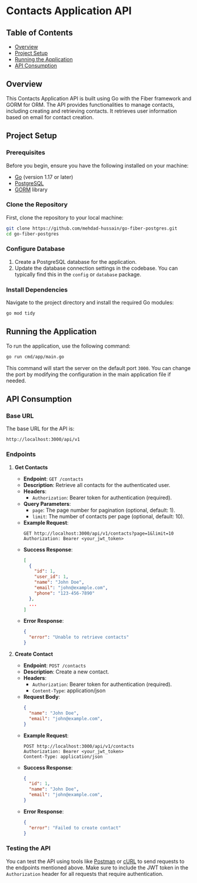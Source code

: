 # Contacts Application API

## Table of Contents
- [Overview](#overview)
- [Project Setup](#project-setup)
- [Running the Application](#running-the-application)
- [API Consumption](#api-consumption)

## Overview
This Contacts Application API is built using Go with the Fiber framework and GORM for ORM. The API provides functionalities to manage contacts, including creating and retrieving contacts. It retrieves user information based on email for contact creation.

## Project Setup

### Prerequisites
Before you begin, ensure you have the following installed on your machine:
- [Go](https://golang.org/doc/install) (version 1.17 or later)
- [PostgreSQL](https://www.postgresql.org/download/)
- [GORM](https://gorm.io/index.html) library

### Clone the Repository
First, clone the repository to your local machine:

```bash
git clone https://github.com/mehdad-hussain/go-fiber-postgres.git
cd go-fiber-postgres
```

### Configure Database
1. Create a PostgreSQL database for the application.
2. Update the database connection settings in the codebase. You can typically find this in the `config` or `database` package.

### Install Dependencies
Navigate to the project directory and install the required Go modules:

```bash
go mod tidy
```

## Running the Application

To run the application, use the following command:

```bash
go run cmd/app/main.go
```

This command will start the server on the default port `3000`. You can change the port by modifying the configuration in the main application file if needed.

## API Consumption

### Base URL
The base URL for the API is:

```
http://localhost:3000/api/v1
```

### Endpoints

1. **Get Contacts**
   - **Endpoint**: `GET /contacts`
   - **Description**: Retrieve all contacts for the authenticated user.
   - **Headers**:
     - `Authorization`: Bearer token for authentication (required).
   - **Query Parameters**:
     - `page`: The page number for pagination (optional, default: 1).
     - `limit`: The number of contacts per page (optional, default: 10).
   - **Example Request**:
     ```http
     GET http://localhost:3000/api/v1/contacts?page=1&limit=10
     Authorization: Bearer <your_jwt_token>
     ```
   - **Success Response**:
     ```json
     [
       {
         "id": 1,
         "user_id": 1,
         "name": "John Doe",
         "email": "john@example.com",
         "phone": "123-456-7890"
       },
       ...
     ]
     ```
   - **Error Response**:
     ```json
     {
       "error": "Unable to retrieve contacts"
     }
     ```

2. **Create Contact**
   - **Endpoint**: `POST /contacts`
   - **Description**: Create a new contact.
   - **Headers**:
     - `Authorization`: Bearer token for authentication (required).
     - `Content-Type`: application/json
   - **Request Body**:
     ```json
     {
       "name": "John Doe",
       "email": "john@example.com",
     }
     ```
   - **Example Request**:
     ```http
     POST http://localhost:3000/api/v1/contacts
     Authorization: Bearer <your_jwt_token>
     Content-Type: application/json
     ```
   - **Success Response**:
     ```json
     {
       "id": 1,
       "name": "John Doe",
       "email": "john@example.com",
     }
     ```
   - **Error Response**:
     ```json
     {
       "error": "Failed to create contact"
     }
     ```

### Testing the API
You can test the API using tools like [Postman](https://www.postman.com/) or [cURL](https://curl.se/) to send requests to the endpoints mentioned above. Make sure to include the JWT token in the `Authorization` header for all requests that require authentication.
